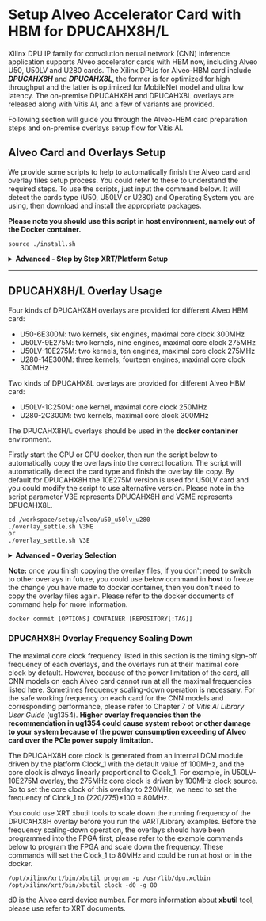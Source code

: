 # Setup Alveo Accelerator Card with HBM for DPUCAHX8H/L

Xilinx DPU IP family for convolution nerual network (CNN) inference application supports Alveo accelerator cards with HBM now, including Alveo U50, U50LV and U280 cards. The Xilinx DPUs for Alveo-HBM card include ***DPUCAHX8H*** and ***DPUCAHX8L***, the former is for optimized for high throughput and the latter is optimized for MobileNet model and ultra low latency. The on-premise DPUCAHX8H and DPUCAHX8L overlays are released along with Vitis AI, and a few of variants are provided.

Following section will guide you through the Alveo-HBM card preparation steps and on-premise overlays setup flow for Vitis AI.

## Alveo Card and Overlays Setup

We provide some scripts to help to automatically finish the Alveo card and overlay files setup process. You could refer to these to understand the required steps. To use the scripts, just input the command below. It will detect the cards type (U50, U50LV or U280) and Operating System you are using, then download and install the appropriate packages.

**Please note you should use this script in host environment, namely out of the Docker container.** 

~~~
source ./install.sh
~~~

<details>
 <summary><b>Advanced - Step by Step XRT/Platform Setup</b></summary>

If you don't use the script above, you could follow following steps to finish the Alveo card and overlays setup.

**Please note you should use this script in host environment, namely out of the Docker container.** 

### Install XRT

Before you go through the next steps, please ensure the latest Xilinx runtime (XRT) is installed on your host, you can get XRT from these links:

CentOS/Redhat 7.x: [xrt_202020.2.8.726_7.4.1708-x86_64-xrt.rpm](https://www.xilinx.com/bin/public/openDownload?filename=xrt_202020.2.8.726_7.4.1708-x86_64-xrt.rpm)

CentOS/Redhat 8.x: [xrt_202020.2.8.726_8.1.1911-x86_64-xrt.rpm](https://www.xilinx.com/bin/public/openDownload?filename=xrt_202020.2.8.726_8.1.1911-x86_64-xrt.rpm)

Ubuntu 16.04: [xrt_202020.2.8.726_16.04-amd64-xrt.deb](https://www.xilinx.com/bin/public/openDownload?filename=xrt_202020.2.8.726_16.04-amd64-xrt.deb)

Ubuntu 18.04: [xrt_202020.2.8.726_18.04-amd64-xrt.deb](https://www.xilinx.com/bin/public/openDownload?filename=xrt_202020.2.8.726_18.04-amd64-xrt.deb)

Ubuntu 20.04: [xrt_202020.2.8.726_20.04-amd64-xrt.deb](https://www.xilinx.com/bin/public/openDownload?filename=xrt_202020.2.8.726_20.04-amd64-xrt.deb)

### Install the Alveo Card Target Platform

#### Alveo U280 Card
For U280 card, gen3x16 target platform released in the Xilinx website [U280 page](https://www.xilinx.com/products/boards-and-kits/alveo/u280) is used. Please download and install the required gen3x4 target platform files.

CentOS/Redhat:
[xilinx-u280-xdma-201920.3-2789161.x86_64.rpm](https://www.xilinx.com/bin/public/openDownload?filename=xilinx-u280-xdma-201920.3-2789161.x86_64.rpm)

Ubuntu 16.04:
[xilinx-u280-xdma-201920.3-2789161_16.04.deb](https://www.xilinx.com/bin/public/openDownload?filename=xilinx-u280-xdma-201920.3-2789161_16.04.deb)

Ubuntu 18.04:
[xilinx-u280-xdma-201920.3-2789161_18.04.deb](https://www.xilinx.com/bin/public/openDownload?filename=xilinx-u280-xdma-201920.3-2789161_18.04.deb)

#### Alveo U50 Card
For U50 card, gen3x4 version target platform is used. Please download and install the required gen3x4 target platform files.

CentOS/Redhat:
[Xilinx-u50-gen3x4-xdma-2-202010.1_2902115_noarch_rpm.tar.gz](https://www.xilinx.com/bin/public/openDownload?filename=Xilinx-u50-gen3x4-xdma-2-202010.1_2902115_noarch_rpm.tar.gz)

Ubuntu 16.04:
[Xilinx-u50-gen3x4-xdma-2-202010.1_2902115_16.04_deb.tar.gz](https://www.xilinx.com/bin/public/openDownload?filename=Xilinx-u50-gen3x4-xdma-2-202010.1_2902115_16.04_deb.tar.gz)

Ubuntu 18.04:
[Xilinx-u50-gen3x4-xdma-2-202010.1_2902115_18.04_deb.tar.gz](https://www.xilinx.com/bin/public/openDownload?filename=Xilinx-u50-gen3x4-xdma-2-202010.1_2902115_18.04_deb.tar.gz)


#### Alveo U50LV Card

For U50LV card, gen3x4 version target platform is used. Please download and install the required gen3x4 target platform files.

CentOS/Redhat:
[Xilinx-u50lv-gen3x4-xdma-2-202010.1-2902115-noarch_rpm.tar.gz](https://www.xilinx.com/bin/public/openDownload?filename=Xilinx-u50lv-gen3x4-xdma-2-202010.1-2902115-noarch_rpm.tar.gz)

Ubuntu 16.04:
[Xilinx-u50lv-gen3x4-xdma-2-202010.1-2902115-16.04_deb.tar.gz](https://www.xilinx.com/bin/public/openDownload?filename=Xilinx-u50lv-gen3x4-xdma-2-202010.1-2902115-16.04_deb.tar.gz)

Ubuntu 18.04:
[Xilinx-u50lv-gen3x4-xdma-2-202010.1-2902115-18.04_deb.tar.gz](https://www.xilinx.com/bin/public/openDownload?filename=Xilinx-u50lv-gen3x4-xdma-2-202010.1-2902115-18.04_deb.tar.gz)


### Update the Alveo Card Flash
After you have downloaded and installed the platform files above, use following commands and cold reboot your machine to finished the setup.

For Alveo U280:
~~~
sudo /opt/xilinx/xrt/bin/xbmgmt flash --update --shell xilinx_u280_xdma_201920_3
~~~

For Alveo U50:
~~~
sudo /opt/xilinx/xrt/bin/xbmgmt flash --update --shell xilinx_u50_gen3x4_xdma_base_2
~~~

For Alveo U50LV:
~~~
sudo /opt/xilinx/xrt/bin/xbmgmt flash --update --shell xilinx_u50lv_gen3x4_xdma_base_2
~~~

### DPUCAHX8H/L Overlays Installation
#### Get and Decompress Overlays Tarball
In the host or docker, get to the shared Vitis AI git repository directory and use following commands to download and decompress the overlays tarball.

~~~
cd ./Vitis-AI/setup/alveo/u50_u50lv_u280
wget https://www.xilinx.com/bin/public/openDownload?filename=alveo_xclbin-1.3.tar.gz -O alveo_xclbin-1.3.tar.gz
tar xfz alveo_xclbin-1.3.tar.gz
~~~

</details>

---
## DPUCAHX8H/L Overlay Usage

Four kinds of DPUCAHX8H overlays are provided for different Alveo HBM card:
* U50-6E300M: two kernels, six engines, maximal core clock 300MHz
* U50LV-9E275M: two kernels, nine engines, maximal core clock 275MHz
* U50LV-10E275M: two kernels, ten engines, maximal core clock 275MHz
* U280-14E300M: three kernels, fourteen engines, maximal core clock 300MHz

Two kinds of DPUCAHX8L overlays are provided for different Alveo HBM card:
* U50LV-1C250M: one kernel, maximal core clock 250MHz
* U280-2C300M: two kernels, maximal core clock 300MHz

The DPUCAHX8H/L overlays should be used in the **docker contaniner** environment.

Firstly start the CPU or GPU docker, then run the script below to automatically copy the overlays into the correct location. The script will automatically detect the card type and finish the overlay file copy. By default for DPUCAHX8H the 10E275M version is used for U50LV card and you could modify the script to use alternative version. Please note in the script parameter V3E represents DPUCAHX8H and V3ME represents DPUCAHX8L.

~~~
cd /workspace/setup/alveo/u50_u50lv_u280
./overlay_settle.sh V3ME
or
./overlay_settle.sh V3E
~~~


<details>
 <summary><b>Advanced - Overlay Selection</b></summary>

###  Copy Overlay Files
Start the CPU or GPU docker, get into the shared Vitis AI git repository directory and use following command to copy the overlay files for different Alveo card. Please note everytime you start a new docker container, you should do this step.

For Alveo U50, use DPUCAHX8H overlay:
~~~
cd /workspace/setup/alveo/u50_u50lv_u280
sudo cp alveo_xclbin-1.3.0/U50/6E300M/* /usr/lib
~~~

For Alveo U50LV, use DPUCAHX8H U50LV-9E275M overlay:
~~~
cd /workspace/setup/alveo/u50_u50lv_u280
sudo cp alveo_xclbin-1.3.0/U50lv/9E275M/* /usr/lib
~~~

For Alveo U50LV, use DPUCAHX8H U50LV-10E275M overlay:
~~~
cd /workspace/setup/alveo/u50_u50lv_u280
sudo cp alveo_xclbin-1.3.0/U50lv/10E275M/* /usr/lib
~~~

For Alveo U280, use DPUCAHX8H overlay:
~~~ 
cd /workspace/setup/alveo/u50_u50lv_u280
sudo cp alveo_xclbin-1.3.0/U280/14E300M/* /usr/lib
~~~

For Alveo U50LV, use DPUCAHX8L overlay:
~~~ 
cd /workspace/setup/alveo/u50_u50lv_u280
sudo cp alveo_xclbin-1.3.0/U50lv-V3ME/1E300M/* /usr/lib
~~~

For Alveo U280, use DPUCAHX8L overlay:
~~~ 
cd /workspace/setup/alveo/u50_u50lv_u280
sudo cp alveo_xclbin-1.3.0/U280-V3ME/2E300M/* /usr/lib
~~~

</details>

**Note:** once you finish copying the overlay files, if you don't need to switch to other overlays in future, you could use below command in **host** to freeze the change you have made to docker container, then you don't need to copy the overlay files again. Please refer to the docker documents of command help for more information.

~~~
docker commit [OPTIONS] CONTAINER [REPOSITORY[:TAG]]
~~~


### DPUCAHX8H Overlay Frequency Scaling Down

The maximal core clock frequency listed in this section is the timing sign-off frequency of each overlays, and the overlays run at their maximal core clock by default. However, because of the power limitation of the card, all CNN models on each Alveo card cannot run at all the maximal frequencies listed here. Sometimes frequency scaling-down operation is necessary. For the safe working frequency on each card for the CNN models and corresponding performance, please refer to Chapter 7 of *Vitis AI Library User Guide* (ug1354). **Higher overlay frequencies then the recommendation in ug1354 could cause system reboot or other damage to your system because of the power consumption exceeding of Alveo card over the PCIe power supply limitation.**

The DPUCAHX8H core clock is generated from an internal DCM module driven by the platform Clock_1 with the default value of 100MHz, and the core clock is always linearly proportional to Clock_1. For example, in U50LV-10E275M overlay, the 275MHz core clock is driven by 100MHz clock source. So to set the core clock of this overlay to 220MHz, we need to set the frequency of Clock_1 to (220/275)*100 = 80MHz.

You could use XRT xbutil tools to scale down the running frequency of the DPUCAHX8H overlay before you run the VART/Library examples. Before the frequency scaling-down operation, the overlays should have been programmed into the FPGA first, please refer to the example commands below to program the FPGA and scale down the frequency. These commands will set the Clock_1 to 80MHz and could be run at host or in the docker.

~~~
/opt/xilinx/xrt/bin/xbutil program -p /usr/lib/dpu.xclbin
/opt/xilinx/xrt/bin/xbutil clock -d0 -g 80
~~~
d0 is the Alveo card device number. For more information about **xbutil** tool, please use refer to XRT documents.
